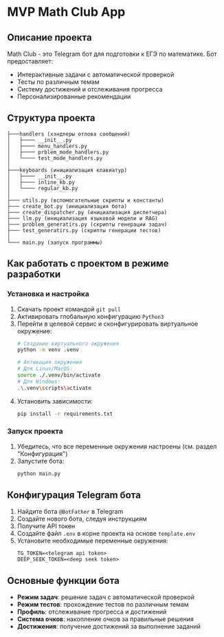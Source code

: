 # MVP Math Club App

## Описание проекта
Math Club - это Telegram бот для подготовки к ЕГЭ по математике. Бот предоставляет:
- Интерактивные задачи с автоматической проверкой
- Тесты по различным темам
- Систему достижений и отслеживания прогресса
- Персонализированные рекомендации

## Структура проекта

```
├───handlers (хэндлеры отлова сообщений)
│   ├──── __init__.py
│   ├──── menu_handlers.py
│   ├──── prblem_mode_handlers.py
│   └──── test_mode_handlers.py
│
├───keyboards (инициализация клавиатур)
│   ├──── __init__.py
│   ├──── inline_kb.py
│   └──── regular_kb.py
│
├─── utils.py (вспомогательные скрипты и константы)
├─── create_bot.py (инициализация бота)
├─── create_dispatcher.py (инициализация диспетчера)
├─── llm.py (инициализация языковой модели и RAG)
├─── problem_generatirs.py (скрипты генерации задач)
├─── test_generatirs.py (скрипты генерации тестов)
│
└─── main.py (запуск программы)

```

## Как работать с проектом в режиме разработки

### Установка и настройка
1. Скачать проект командой `git pull`
2. Активировать глобальную конфигурацию `Python3`
3. Перейти в целевой сервис и сконфигурировать виртуальное окружение:
   ```bash
   # Создание виртуального окружения
   python -m venv .venv
   
   # Активация окружения
   # Для Linux/MacOS:
   source ./.venv/bin/activate
   # Для Windows:
   .\.venv\scripts\activate
   ```
4. Установить зависимости:
   ```bash
   pip install -r requirements.txt
   ```

### Запуск проекта
1. Убедитесь, что все переменные окружения настроены (см. раздел "Конфигурация")
2. Запустите бота:
   ```bash
   python main.py
   ```

## Конфигурация Telegram бота

1. Найдите бота `@BotFather` в Telegram
2. Создайте нового бота, следуя инструкциям
3. Получите API токен
4. Создайте файл `.env` в корне проекта на основе `template.env`
5. Установите необходимые переменные окружения:
   ```
   TG_TOKEN=<telegram api token>
   DEEP_SEEK_TOKEN=<deep seek token>
   ```

## Основные функции бота

- **Режим задач**: решение задач с автоматической проверкой
- **Режим тестов**: прохождение тестов по различным темам
- **Профиль**: отслеживание прогресса и достижений
- **Система очков**: накопление очков за правильные решения
- **Достижения**: получение достижений за выполнение заданий

